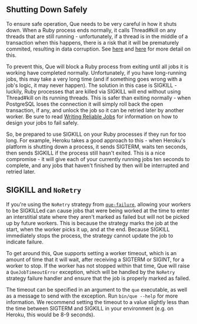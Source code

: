 ## Shutting Down Safely

To ensure safe operation, Que needs to be very careful in how it shuts down. When a Ruby process ends normally, it calls Thread#kill on any threads that are still running - unfortunately, if a thread is in the middle of a transaction when this happens, there is a risk that it will be prematurely commited, resulting in data corruption. See [here](http://blog.headius.com/2008/02/ruby-threadraise-threadkill-timeoutrb.html) and [here](http://coderrr.wordpress.com/2011/05/03/beware-of-threadkill-or-your-activerecord-transactions-are-in-danger-of-being-partially-committed/) for more detail on this.

To prevent this, Que will block a Ruby process from exiting until all jobs it is working have completed normally. Unfortunately, if you have long-running jobs, this may take a very long time (and if something goes wrong with a job's logic, it may never happen). The solution in this case is SIGKILL - luckily, Ruby processes that are killed via SIGKILL will end without using Thread#kill on its running threads. This is safer than exiting normally - when PostgreSQL loses the connection it will simply roll back the open transaction, if any, and unlock the job so it can be retried later by another worker. Be sure to read [Writing Reliable Jobs](https://github.com/chanks/que/blob/master/docs/writing_reliable_jobs.md) for information on how to design your jobs to fail safely.

So, be prepared to use SIGKILL on your Ruby processes if they run for too long. For example, Heroku takes a good approach to this - when Heroku's platform is shutting down a process, it sends SIGTERM, waits ten seconds, then sends SIGKILL if the process still hasn't exited. This is a nice compromise - it will give each of your currently running jobs ten seconds to complete, and any jobs that haven't finished by then will be interrupted and retried later.

## SIGKILL and `NoRetry`

If you're using the `NoRetry` strategy from
[`que-failure`](https://github.com/gocardless/que-failure), allowing your
workers to be SIGKILLed can cause jobs that were being worked at the time to
enter an interstitial state where they aren't marked as failed but will not be
picked up by future workers. This is because the strategy marks the job at the
start, when the worker picks it up, and at the end. Because SIGKILL immediately
stops the process, the strategy cannot update the job to indicate failure.

To get around this, Que supports setting a worker timeout, which is an amount of
time that it will wait, after receiving a SIGTERM or SIGINT, for a worker to
stop. If the worker has not stopped within that time, Que will raise a
`QueJobTimeoutError` exception, which will be handled by the `NoRetry` strategy
failure handler and ensure that the job is properly marked as failed.

The timeout can be specified in an argument to the `que` executable, as well as
a message to send with the exception. Run `bin/que --help` for more information.
We recommend setting the timeout to a value slightly less than the time between
SIGTERM and SIGKILL in your environment (e.g. on Heroku, this would be 8-9
seconds).
